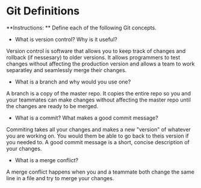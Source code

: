 # Git Definitions

**Instructions: ** Define each of the following Git concepts.

* What is version control?  Why is it useful?

Version control is software that allows you to keep track of changes and rollback (if nessesary) to older versions.  It allows programmers to test changes without affecting the production version and allows a team to work separatley and seamlessly merge their changes.

* What is a branch and why would you use one?

A branch is a copy of the master repo.  It copies the entire repo so you and your teammates can make changes without affecting the master repo until the changes are ready to be merged.

* What is a commit? What makes a good commit message?

Commiting takes all your changes and makes a new "version" of whatever you are working on.  You would them be able to go back to theis version if you needed to.  A good commit message is a short, concise description of your changes.

* What is a merge conflict?

A merge conflict happens when you and a teammate both change the same line in a file and try to merge your changes.